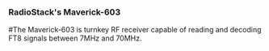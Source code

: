 ### RadioStack's Maverick-603

#The Maverick-603 is turnkey RF receiver capable of reading and decoding FT8 signals between 7MHz and 70MHz.
